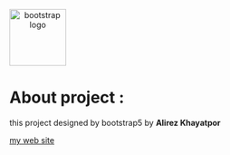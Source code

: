 <a align="center"><img src="https://www.google.com/url?sa=i&url=https%3A%2F%2Ficons.getbootstrap.com%2F&psig=AOvVaw14bc_TlJIKyzDVYJ77UKsc&ust=1699274008188000&source=images&cd=vfe&ved=0CBIQjRxqFwoTCLj334_vrIIDFQAAAAAdAAAAABAE" width="100" alt="bootstrap logo"></a>

# About project : 

this project designed by bootstrap5 by **Alirez Khayatpor**

[my web site](https://www.alicoder.ir)

